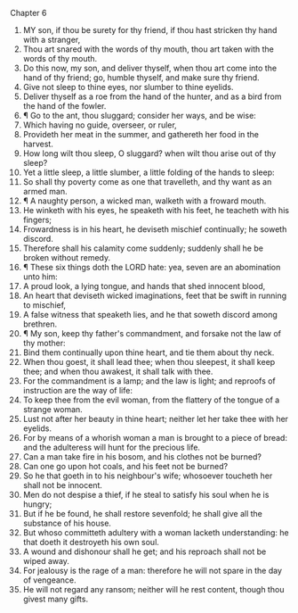 

Chapter 6

1. MY son, if thou be surety for thy friend, if thou hast stricken thy hand with a stranger,
2. Thou art snared with the words of thy mouth, thou art taken with the words of thy mouth.
3. Do this now, my son, and deliver thyself, when thou art come into the hand of thy friend; go, humble thyself, and make sure thy friend.
4. Give not sleep to thine eyes, nor slumber to thine eyelids.
5. Deliver thyself as a roe from the hand of the hunter, and as a bird from the hand of the fowler.
6. ¶ Go to the ant, thou sluggard; consider her ways, and be wise:
7. Which having no guide, overseer, or ruler,
8. Provideth her meat in the summer, and gathereth her food in the harvest.
9. How long wilt thou sleep, O sluggard?  when wilt thou arise out of thy sleep?
10. Yet a little sleep, a little slumber, a little folding of the hands to sleep:
11. So shall thy poverty come as one that travelleth, and thy want as an armed man.
12. ¶ A naughty person, a wicked man, walketh with a froward mouth.
13. He winketh with his eyes, he speaketh with his feet, he teacheth with his fingers;
14. Frowardness is in his heart, he deviseth mischief continually; he soweth discord.
15. Therefore shall his calamity come suddenly; suddenly shall he be broken without remedy.
16. ¶ These six things doth the LORD hate: yea, seven are an abomination unto him:
17. A proud look, a lying tongue, and hands that shed innocent blood,
18. An heart that deviseth wicked imaginations, feet that be swift in running to mischief,
19. A false witness that speaketh lies, and he that soweth discord among brethren.
20. ¶ My son, keep thy father's commandment, and forsake not the law of thy mother:
21. Bind them continually upon thine heart, and tie them about thy neck.
22. When thou goest, it shall lead thee; when thou sleepest, it shall keep thee; and when thou awakest, it shall talk with thee.
23. For the commandment is a lamp; and the law is light; and reproofs of instruction are the way of life:
24. To keep thee from the evil woman, from the flattery of the tongue of a strange woman.
25. Lust not after her beauty in thine heart; neither let her take thee with her eyelids.
26. For by means of a whorish woman a man is brought to a piece of bread: and the adulteress will hunt for the precious life.
27. Can a man take fire in his bosom, and his clothes not be burned?
28. Can one go upon hot coals, and his feet not be burned?
29. So he that goeth in to his neighbour's wife; whosoever toucheth her shall not be innocent.
30. Men do not despise a thief, if he steal to satisfy his soul when he is hungry;
31. But if he be found, he shall restore sevenfold; he shall give all the substance of his house.
32. But whoso committeth adultery with a woman lacketh understanding: he that doeth it destroyeth his own soul.
33. A wound and dishonour shall he get; and his reproach shall not be wiped away.
34. For jealousy is the rage of a man: therefore he will not spare in the day of vengeance.
35. He will not regard any ransom; neither will he rest content, though thou givest many gifts.
